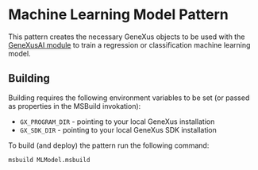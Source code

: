 # Machine Learning Model Pattern
This pattern creates the necessary GeneXus objects to be used with the [GeneXusAI module](https://wiki.genexus.com/commwiki/servlet/wiki?40315) to train a regression or classification machine learning model.

## Building

Building requires the following environment variables to be set (or passed as properties in the MSBuild invokation):
- `GX_PROGRAM_DIR` - pointing to your local GeneXus installation
- `GX_SDK_DIR` - pointing to your local GeneXus SDK installation

To build (and deploy) the pattern run the following command:

```
msbuild MLModel.msbuild
```
